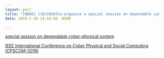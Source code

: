 ```yaml
---
layout: post
title: "[NEWS] [10/2018]Co-organize a special session on dependable cyber-physical system in IEEE International Conference on Cyber Physical and Social Computing (CPSCOM-2019). Please consider submit!"
date: 2019-1-18 14:14:50 -0500

---
```


[special session on dependable cyber-physical system](http://cse.stfx.ca/~cybermatics/2019/cpscom/CPSComDCPS.php)

[IEEE International Conference on Cyber Physical and Social Computing (CPSCOM-2019)](http://cse.stfx.ca/~cybermatics/2019/cpscom/index.php)


